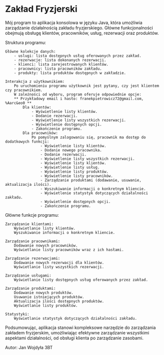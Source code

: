 ﻿# Zakład Fryzjerski
Mój program to aplikacja konsolowa w języku Java, która umożliwia zarządzanie działalnością zakładu fryzjerskiego. Główne funkcjonalności obejmują obsługę klientów, pracowników, usług, rezerwacji oraz produktów.

Struktura programu:

    Główne kolekcje danych:
        - uslugi: lista dostępnych usług oferowanych przez zakład.
        - rezerwacje: lista dokonanych rezerwacji.
        - klienci: lista zarejestrowanych klientów.
        - pracownicy: lista pracowników zakładu.
        - produkty: lista produktów dostępnych w zakładzie.

    Interakcja z użytkownikiem:
        Po uruchomieniu programu użytkownik jest pytany, czy jest klientem czy pracownikiem.
        W zależności od wyboru, program oferuje odpowiednie opcje:
        ** Przykładowy email i hasło: franekpietrowicz72@gmail.com, %Aarc&eo0 **
            Dla klientów:
                - Wyświetlenie listy klientów.
                - Dodanie rezerwacji.
                - Wyświetlenie listy wszystkich rezerwacji.
                - Wyświetlenie dostępnych opcji.
                - Zakończenie programu.
            Dla pracowników:
                Po pomyślnym zalogowaniu się, pracownik ma dostęp do dodatkowych funkcji:
                    - Wyświetlenie listy klientów.
                    - Dodanie nowego pracownika.
                    - Dodanie rezerwacji.
                    - Wyświetlenie listy wszystkich rezerwacji.
                    - Wyświetlenie listy klientów.
                    - Wyświetlenie listy usług.
                    - Wyświetlenie listy produktów.
                    - Wyświetlenie listy pracowników.
                    - Zarządzanie produktami (dodawanie, usuwanie, aktualizacja ilości).
                    - Wyszukiwanie informacji o konkretnym kliencie.
                    - Wyświetlenie statystyk dotyczących działalności zakładu.
                    - Wyświetlenie dostępnych opcji.
                    - Zakończenie programu.

Główne funkcje programu:

    Zarządzanie klientami:
        Wyświetlanie listy klientów.
        Wyszukiwanie informacji o konkretnym kliencie.

    Zarządzanie pracownikami:
        Dodawanie nowych pracowników.
        Wyświetlanie listy pracowników wraz z ich hasłami.

    Zarządzanie rezerwacjami:
        Dodawanie nowych rezerwacji dla klientów.
        Wyświetlanie listy wszystkich rezerwacji.

    Zarządzanie usługami:
        Wyświetlanie listy dostępnych usług oferowanych przez zakład.

    Zarządzanie produktami:
        Dodawanie nowych produktów.
        Usuwanie istniejących produktów.
        Aktualizacja ilości dostępnych produktów.
        Wyświetlanie listy produktów.

    Statystyki:
        Wyświetlanie statystyk dotyczących działalności zakładu.

Podsumowując, aplikacja stanowi kompleksowe narzędzie do zarządzania zakładem fryzjerskim, umożliwiając efektywne zarządzanie wszystkimi aspektami działalności, od obsługi klienta po zarządzanie zasobami.

Autor: Jan Wojdyła 3BT
